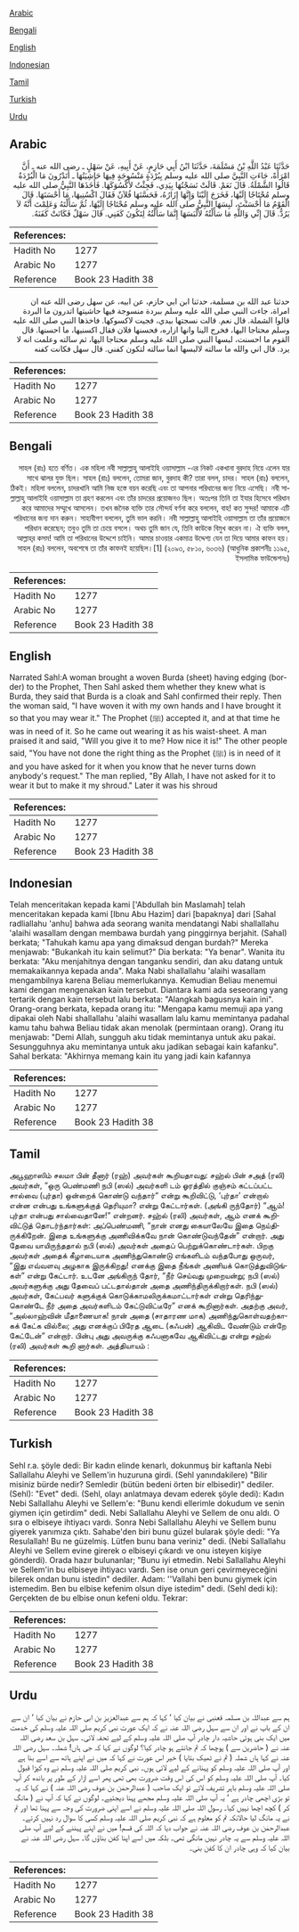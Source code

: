[Arabic](#arabic)

[Bengali](#bengali)

[English](#english)

[Indonesian](#indonesian)

[Tamil](#tamil)

[Turkish](#turkish)

[Urdu](#urdu)

## Arabic


<div dir="rtl" lang="ar" style={{fontSize:'larger',backgroundColor:'#f8f9fa',padding:20}}>
حَدَّثَنَا عَبْدُ اللَّهِ بْنُ مَسْلَمَةَ، حَدَّثَنَا ابْنُ أَبِي حَازِمٍ، عَنْ أَبِيهِ، عَنْ سَهْلٍ ـ رضى الله عنه ـ أَنَّ امْرَأَةً، جَاءَتِ النَّبِيَّ صلى الله عليه وسلم بِبُرْدَةٍ مَنْسُوجَةٍ فِيهَا حَاشِيَتُهَا ـ أَتَدْرُونَ مَا الْبُرْدَةُ قَالُوا الشَّمْلَةُ‏.‏ قَالَ نَعَمْ‏.‏ قَالَتْ نَسَجْتُهَا بِيَدِي، فَجِئْتُ لأَكْسُوَكَهَا‏.‏ فَأَخَذَهَا النَّبِيُّ صلى الله عليه وسلم مُحْتَاجًا إِلَيْهَا، فَخَرَجَ إِلَيْنَا وَإِنَّهَا إِزَارُهُ، فَحَسَّنَهَا فُلاَنٌ فَقَالَ اكْسُنِيهَا، مَا أَحْسَنَهَا‏.‏ قَالَ الْقَوْمُ مَا أَحْسَنْتَ، لَبِسَهَا النَّبِيُّ صلى الله عليه وسلم مُحْتَاجًا إِلَيْهَا، ثُمَّ سَأَلْتَهُ وَعَلِمْتَ أَنَّهُ لاَ يَرُدُّ‏.‏ قَالَ إِنِّي وَاللَّهِ مَا سَأَلْتُهُ لأَلْبَسَهَا إِنَّمَا سَأَلْتُهُ لِتَكُونَ كَفَنِي‏.‏ قَالَ سَهْلٌ فَكَانَتْ كَفَنَهُ‏.‏
</div>
<div style={{backgroundColor:'#f8f9fa',padding:20, marginBottom: 10}}><table> <thead> <tr> <th>References:</th> <th></th> </tr> </thead> <tbody><tr><td>Hadith No</td><td>1277</td></tr><tr><td>Arabic No</td><td>1277</td></tr><tr><td>Reference</td><td>Book 23 Hadith 38</td></tr></tbody></table></div>


<div dir="rtl" lang="ar" style={{fontSize:'larger',backgroundColor:'#f8f9fa',padding:20}}>
حدثنا عبد الله بن مسلمة، حدثنا ابن ابي حازم، عن ابيه، عن سهل رضى الله عنه ان امراة، جاءت النبي صلى الله عليه وسلم ببردة منسوجة فيها حاشيتها اتدرون ما البردة قالوا الشملة. قال نعم. قالت نسجتها بيدي، فجيت لاكسوكها. فاخذها النبي صلى الله عليه وسلم محتاجا اليها، فخرج الينا وانها ازاره، فحسنها فلان فقال اكسنيها، ما احسنها. قال القوم ما احسنت، لبسها النبي صلى الله عليه وسلم محتاجا اليها، ثم سالته وعلمت انه لا يرد. قال اني والله ما سالته لالبسها انما سالته لتكون كفني. قال سهل فكانت كفنه
</div>
<div style={{backgroundColor:'#f8f9fa',padding:20, marginBottom: 10}}><table> <thead> <tr> <th>References:</th> <th></th> </tr> </thead> <tbody><tr><td>Hadith No</td><td>1277</td></tr><tr><td>Arabic No</td><td>1277</td></tr><tr><td>Reference</td><td>Book 23 Hadith 38</td></tr></tbody></table></div>

## Bengali


<div dir="rtl" lang="bn" style={{fontSize:'larger',backgroundColor:'#f8f9fa',padding:20}}>
সাহল (রাঃ) হতে বর্ণিত। এক মহিলা নবী সাল্লাল্লাহু আলাইহি ওয়াসাল্লাম -এর নিকট একখানা বুরদাহ নিয়ে এলেন যার সাথে ঝালর যুক্ত ছিল। সাহল (রাঃ) বললেন, তোমরা জান, বুরদাহ কী? তারা বলল, চাদর। সাহল (রাঃ) বললেন, ঠিকই। মহিলা বললেন, চাদরখানি আমি নিজ হস্তে বয়ন করেছি এবং তা আপনার পরিধানের জন্য নিয়ে এসেছি। নবী সাল্লাল্লাহু আলাইহি ওয়াসাল্লাম তা গ্রহণ করলেন এবং তাঁর চাদরের প্রয়োজনও ছিল। অতঃপর তিনি তা ইযার হিসেবে পরিধান করে আমাদের সম্মুখে আসলেন। তখন জনৈক ব্যক্তি তার সৌন্দর্য বর্ণনা করে বললেন, বাহ! কত সুন্দর! আমাকে এটি পরিধানের জন্য দান করুন। সাহাবীগণ বললেন, তুমি ভাল করনি। নবী সাল্লাল্লাহু আলাইহি ওয়াসাল্লাম তা তাঁর প্রয়োজনে পরিধান করেছেন; তবুও তুমি তা চেয়ে বসলে। অথচ তুমি জান যে, তিনি কাউকে বিমুখ করেন না। ঐ ব্যক্তি বলল, আল্লাহ্‌র কসম! আমি তা পরিধানের উদ্দেশে চাইনি। আমার চাওয়ার একমাত্র উদ্দেশ্য যেন তা দিয়ে আমার কাফন হয়। সাহল (রাঃ) বললেন, অবশেষে তা তাঁর কাফনই হয়েছিল।[1] (২০৯৩, ৫৮১০, ৬০৩৬) (আধুনিক প্রকাশনীঃ ১১৯৫, ইসলামিক ফাউন্ডেশনঃ)
</div>
<div style={{backgroundColor:'#f8f9fa',padding:20, marginBottom: 10}}><table> <thead> <tr> <th>References:</th> <th></th> </tr> </thead> <tbody><tr><td>Hadith No</td><td>1277</td></tr><tr><td>Arabic No</td><td>1277</td></tr><tr><td>Reference</td><td>Book 23 Hadith 38</td></tr></tbody></table></div>

## English


<div dir="ltr" lang="en" style={{fontSize:'larger',backgroundColor:'#f8f9fa',padding:20}}>
Narrated Sahl:A woman brought a woven Burda (sheet) having edging (border) to the Prophet, Then Sahl asked them whether they knew what is Burda, they said that Burda is a cloak and Sahl confirmed their reply. Then the woman said, "I have woven it with my own hands and I have brought it so that you may wear it." The Prophet (ﷺ) accepted it, and at that time he was in need of it. So he came out wearing it as his waist-sheet. A man praised it and said, "Will you give it to me? How nice it is!" The other people said, "You have not done the right thing as the Prophet (ﷺ) is in need of it and you have asked for it when you know that he never turns down anybody's request." The man replied, "By Allah, I have not asked for it to wear it but to make it my shroud." Later it was his shroud
</div>
<div style={{backgroundColor:'#f8f9fa',padding:20, marginBottom: 10}}><table> <thead> <tr> <th>References:</th> <th></th> </tr> </thead> <tbody><tr><td>Hadith No</td><td>1277</td></tr><tr><td>Arabic No</td><td>1277</td></tr><tr><td>Reference</td><td>Book 23 Hadith 38</td></tr></tbody></table></div>

## Indonesian


<div dir="ltr" lang="id" style={{fontSize:'larger',backgroundColor:'#f8f9fa',padding:20}}>
Telah menceritakan kepada kami ['Abdullah bin Maslamah] telah menceritakan kepada kami [Ibnu Abu Hazim] dari [bapaknya] dari [Sahal radliallahu 'anhu] bahwa ada seorang wanita mendatangi Nabi shallallahu 'alaihi wasallam dengan membawa burdah yang pinggirnya berjahit. (Sahal) berkata; "Tahukah kamu apa yang dimaksud dengan burdah?" Mereka menjawab: "Bukankah itu kain selimut?" Dia berkata: "Ya benar". Wanita itu berkata: "Aku menjahitnya dengan tanganku sendiri, dan aku datang untuk memakaikannya kepada anda". Maka Nabi shallallahu 'alaihi wasallam mengambilnya karena Beliau memerlukannya. Kemudian Beliau menemui kami dengan mengenakan kain tersebut. Diantara kami ada seseorang yang tertarik dengan kain tersebut lalu berkata: "Alangkah bagusnya kain ini". Orang-orang berkata, kepada orang itu: "Mengapa kamu memuji apa yang dipakai oleh Nabi shallallahu 'alaihi wasallam lalu kamu memintanya padahal kamu tahu bahwa Beliau tidak akan menolak (permintaan orang). Orang itu menjawab: "Demi Allah, sungguh aku tidak memintanya untuk aku pakai. Sesungguhnya aku memintanya untuk aku jadikan sebagai kain kafanku". Sahal berkata: "Akhirnya memang kain itu yang jadi kain kafannya
</div>
<div style={{backgroundColor:'#f8f9fa',padding:20, marginBottom: 10}}><table> <thead> <tr> <th>References:</th> <th></th> </tr> </thead> <tbody><tr><td>Hadith No</td><td>1277</td></tr><tr><td>Arabic No</td><td>1277</td></tr><tr><td>Reference</td><td>Book 23 Hadith 38</td></tr></tbody></table></div>

## Tamil


<div dir="ltr" lang="ta" style={{fontSize:'larger',backgroundColor:'#f8f9fa',padding:20}}>
அபூஹாஸிம் சலமா பின் தீனார் (ரஹ்) அவர்கள் கூறியதாவது: சஹ்ல் பின் சஅத் (ரலி) அவர்கள், “ஒரு பெண்மணி நபி (ஸல்) அவர்களி டம் ஓரத்தில் குஞ்சம் கட்டப்பட்ட சால்வை (புர்தா) ஒன்றைக் கொண்டு வந்தார்“ என்று கூறிவிட்டு, ‘புர்தா’ என்றால் என்ன என்பது உங்களுக்குத் தெரியுமா? என்று கேட்டார்கள். (அங்கி ருந்தோர்) “ஆம்! புர்தா என்பது சால்வைதானே!” என்றனர். சஹ்ல் (ரலி) அவர்கள், ஆம் எனக் கூறிவிட்டுத் தொடர்ந்தார்கள்: அப்பெண்மணி, “நான் எனது கையாலேயே இதை நெய்திருக்கிறேன். இதை உங்களுக்கு அணிவிக்கவே நான் கொண்டுவந்தேன்” என்றார். அது தேவை யாயிருந்ததால் நபி (ஸல்) அவர்கள் அதைப் பெற்றுக்கொண்டார்கள். பிறகு அவர்கள் அதைக் கீழாடையாக அணிந்துகொண்டு எங்களிடம் வந்தபோது ஒருவர், “இது எவ்வளவு அழகாக இருக்கிறது! எனக்கு இதை நீங்கள் அணியக் கொடுத்துவிடுங்கள்” என்று கேட்டார். உடனே அங்கிருந் தோர், “நீர் செய்வது முறையன்று; நபி (ஸல்) அவர்களுக்கு அது தேவைப் பட்டதால்தான் அதை அணிந்திருக்கிறார்கள். நபி (ஸல்) அவர்கள், கேட்பவர் களுக்குக் கொடுக்காமலிருக்கமாட்டார்கள் என்று தெரிந்துகொண்டே நீர் அதை அவர்களிடம் கேட்டுவிட்டீரே” எனக் கூறினார்கள். அதற்கு அவர், “அல்லாஹ்வின் மீதாணையாக! நான் அதை (சாதாரண மாக) அணிந்துகொள்வதற்காகக் கேட்க வில்லை; அது எனக்குப் பிரேத ஆடை (கஃபன்) ஆகிவிட வேண்டும் என்றே கேட்டேன்” என்றார். பின்பு அது அவருக்கு கஃபனாகவே ஆகிவிட்டது என்று சஹ்ல் (ரலி) அவர்கள் கூறி னார்கள். அத்தியாயம் :
</div>
<div style={{backgroundColor:'#f8f9fa',padding:20, marginBottom: 10}}><table> <thead> <tr> <th>References:</th> <th></th> </tr> </thead> <tbody><tr><td>Hadith No</td><td>1277</td></tr><tr><td>Arabic No</td><td>1277</td></tr><tr><td>Reference</td><td>Book 23 Hadith 38</td></tr></tbody></table></div>

## Turkish


<div dir="ltr" lang="tr" style={{fontSize:'larger',backgroundColor:'#f8f9fa',padding:20}}>
Sehl r.a. şöyle dedi: Bir kadın elinde kenarlı, dokunmuş bir kaftanla Nebi Sallallahu Aleyhi ve Sellem'in huzuruna girdi. (Sehl yanındakilere) "Bilir misiniz bürde nedir? Semledir (bütün bedeni örten bir elbisedir)" dediler. (Sehl): "Evet" dedi. (Sehl, olayı anlatmaya devam ederek şöyle dedi): Kadın Nebi Sallallahu Aleyhi ve Sellem'e: "Bunu kendi ellerimle dokudum ve senin giymen için getirdim" dedi. Nebi Sallallahu Aleyhi ve Sellem de onu aldı. O sıra o elbiseye ihtiyacı vardı. Sonra Nebi Sallallahu Aleyhi ve Sellem bunu giyerek yanımıza çıktı. Sahabe'den biri bunu güzel bularak şöyle dedi: "Ya Resulallah! Bu ne güzelmiş. Lütfen bunu bana veriniz" dedi. (Nebi Sallallahu Aleyhi ve Sellem evine girerek o elbiseyi çıkardı ve onu isteyen kişiye gönderdi). Orada hazır bulunanlar; "Bunu iyi etmedin. Nebi Sallallahu Aleyhi ve Sellem'in bu elbiseye ihtiyacı vardı. Sen ise onun geri çevirmeyeceğini bilerek ondan bunu istedin" dediler. Adam: ''Vallahi ben bunu giymek için istemedim. Ben bu elbise kefenim olsun diye istedim" dedi. (Sehl dedi ki): Gerçekten de bu elbise onun kefeni oldu. Tekrar:
</div>
<div style={{backgroundColor:'#f8f9fa',padding:20, marginBottom: 10}}><table> <thead> <tr> <th>References:</th> <th></th> </tr> </thead> <tbody><tr><td>Hadith No</td><td>1277</td></tr><tr><td>Arabic No</td><td>1277</td></tr><tr><td>Reference</td><td>Book 23 Hadith 38</td></tr></tbody></table></div>

## Urdu


<div dir="rtl" lang="ur" style={{fontSize:'larger',backgroundColor:'#f8f9fa',padding:20}}>
ہم سے عبداللہ بن مسلمہ قعنبی نے بیان کیا ‘ کہا کہ ہم سے عبدالعزیز بن ابی حازم نے بیان کیا ‘ ان سے ان کے باپ نے اور ان سے سہل رضی اللہ عنہ نے کہ ایک عورت نبی کریم صلی اللہ علیہ وسلم کی خدمت میں ایک بنی ہوئی حاشیہ دار چادر آپ صلی اللہ علیہ وسلم کے لیے تحفہ لائی۔ سہل بن سعد رضی اللہ عنہ نے ( حاضرین سے ) پوچھا کہ تم جانتے ہو چادر کیا؟ لوگوں نے کہا کہ جی ہاں! شملہ۔ سہل رضی اللہ عنہ نے کہا ہاں شملہ ( تم نے ٹھیک بتایا ) خیر اس عورت نے کہا کہ میں نے اپنے ہاتھ سے اسے بنا ہے اور آپ صلی اللہ علیہ وسلم کو پہنانے کے لیے لائی ہوں۔ نبی کریم صلی اللہ علیہ وسلم نے وہ کپڑا قبول کیا۔ آپ صلی اللہ علیہ وسلم کو اس کی اس وقت ضرورت بھی تھی پھر اسے ازار کے طور پر باندھ کر آپ صلی اللہ علیہ وسلم باہر تشریف لائے تو ایک صاحب ( عبدالرحمٰن بن عوف رضی اللہ عنہ ) نے کہا کہ یہ تو بڑی اچھی چادر ہے ‘ یہ آپ صلی اللہ علیہ وسلم مجھے پہنا دیجئیے۔ لوگوں نے کہا کہ آپ نے ( مانگ کر ) کچھ اچھا نہیں کیا۔ رسول اللہ صلی اللہ علیہ وسلم نے اسے اپنی ضرورت کی وجہ سے پہنا تھا اور تم نے یہ مانگ لیا حالانکہ تم کو معلوم ہے کہ نبی کریم صلی اللہ علیہ وسلم کسی کا سوال رد نہیں کرتے۔ عبدالرحمٰن بن عوف رضی اللہ عنہ نے جواب دیا کہ اللہ کی قسم! میں نے اپنے پہننے کے لیے آپ صلی اللہ علیہ وسلم سے یہ چادر نہیں مانگی تھی۔ بلکہ میں اسے اپنا کفن بناؤں گا۔ سہل رضی اللہ عنہ نے بیان کیا کہ وہی چادر ان کا کفن بنی۔
</div>
<div style={{backgroundColor:'#f8f9fa',padding:20, marginBottom: 10}}><table> <thead> <tr> <th>References:</th> <th></th> </tr> </thead> <tbody><tr><td>Hadith No</td><td>1277</td></tr><tr><td>Arabic No</td><td>1277</td></tr><tr><td>Reference</td><td>Book 23 Hadith 38</td></tr></tbody></table></div>